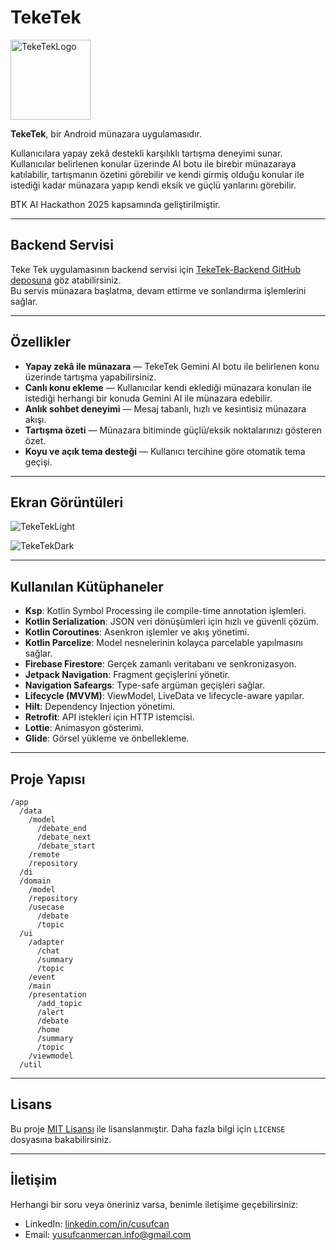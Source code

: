 # TekeTek

<img width="128" alt="TekeTekLogo" src="https://github.com/user-attachments/assets/a7f76d85-7518-40bb-bfe9-bb6b2d8e6d67" />

<br>

**TekeTek**, bir Android münazara uygulamasıdır.

Kullanıcılara yapay zekâ destekli karşılıklı tartışma deneyimi sunar. Kullanıcılar belirlenen konular üzerinde AI botu ile birebir münazaraya katılabilir, tartışmanın özetini görebilir ve kendi girmiş olduğu konular ile istediği kadar münazara yapıp kendi eksik ve güçlü yanlarını görebilir.

BTK AI Hackathon 2025 kapsamında geliştirilmiştir.

---

## Backend Servisi

Teke Tek uygulamasının backend servisi için [TekeTek-Backend GitHub deposuna](https://github.com/cusufcan/TekeTek-Backend) göz atabilirsiniz.  
Bu servis münazara başlatma, devam ettirme ve sonlandırma işlemlerini sağlar.

---

## Özellikler

- **Yapay zekâ ile münazara** — TekeTek Gemini AI botu ile belirlenen konu üzerinde tartışma yapabilirsiniz.
- **Canlı konu ekleme** — Kullanıcılar kendi eklediği münazara konuları ile istediği herhangi bir konuda Gemini AI ile münazara edebilir.
- **Anlık sohbet deneyimi** — Mesaj tabanlı, hızlı ve kesintisiz münazara akışı.
- **Tartışma özeti** — Münazara bitiminde güçlü/eksik noktalarınızı gösteren özet.
- **Koyu ve açık tema desteği** — Kullanıcı tercihine göre otomatik tema geçişi.

---

## Ekran Görüntüleri

![TekeTekLight](https://github.com/user-attachments/assets/0871c82c-6167-4dfd-bc29-50e838f689d3)

![TekeTekDark](https://github.com/user-attachments/assets/8368376a-14f9-43be-8bc2-e3c8b2380b25)

---

## Kullanılan Kütüphaneler

- **Ksp**: Kotlin Symbol Processing ile compile-time annotation işlemleri.  
- **Kotlin Serialization**: JSON veri dönüşümleri için hızlı ve güvenli çözüm.  
- **Kotlin Coroutines**: Asenkron işlemler ve akış yönetimi.  
- **Kotlin Parcelize**: Model nesnelerinin kolayca parcelable yapılmasını sağlar.  
- **Firebase Firestore**: Gerçek zamanlı veritabanı ve senkronizasyon.  
- **Jetpack Navigation**: Fragment geçişlerini yönetir.  
- **Navigation Safeargs**: Type-safe argüman geçişleri sağlar.  
- **Lifecycle (MVVM)**: ViewModel, LiveData ve lifecycle-aware yapılar.  
- **Hilt**: Dependency Injection yönetimi.  
- **Retrofit**: API istekleri için HTTP istemcisi.  
- **Lottie**: Animasyon gösterimi.  
- **Glide**: Görsel yükleme ve önbellekleme.  

---

## Proje Yapısı

```
/app
  /data
    /model
      /debate_end
      /debate_next
      /debate_start
    /remote
    /repository
  /di
  /domain
    /model
    /repository
    /usecase
      /debate
      /topic
  /ui
    /adapter
      /chat
      /summary
      /topic
    /event
    /main
    /presentation
      /add_topic
      /alert
      /debate
      /home
      /summary
      /topic
    /viewmodel
  /util
```

---

## Lisans

Bu proje [MIT Lisansı](LICENSE) ile lisanslanmıştır. Daha fazla bilgi için `LICENSE` dosyasına bakabilirsiniz.

---

## İletişim

Herhangi bir soru veya öneriniz varsa, benimle iletişime geçebilirsiniz:
 
- LinkedIn: [linkedin.com/in/cusufcan](https://linkedin.com/in/cusufcan)
- Email: [yusufcanmercan.info@gmail.com](mailto:yusufcanmercan.info@gmail.com)
